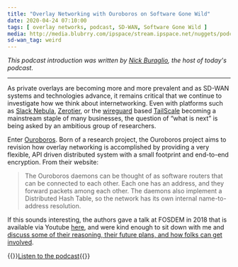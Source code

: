 ```yaml
---
title: "Overlay Networking with Ouroboros on Software Gone Wild"
date: 2020-04-24 07:10:00
tags: [ overlay networks, podcast, SD-WAN, Software Gone Wild ]
media: http://media.blubrry.com/ipspace/stream.ipspace.net/nuggets/podcast/Show_109-Ouroboros.mp3
sd-wan_tag: weird
---
```

_This podcast introduction was written by [Nick Buraglio](https://www.ipspace.net/Expert:Nick_Buraglio), the host of today's podcast._
- - -
As private overlays are becoming more and more prevalent and as SD-WAN systems and technologies advance, it remains critical that we continue to investigate how we think about internetworking. Even with platforms such as [Slack Nebula](https://github.com/slackhq/nebula), [Zerotier](https://zerotier.com/), or the [wireguard](https://www.wireguard.com/) based [TailScale](https://tailscale.com/) becoming a mainstream staple of many businesses, the question of “what is next” is being asked by an ambitious group of researchers.
<!--more-->
Enter [Ouroboros](https://ouroboros.rocks/). Born of a research  project, the Ouroboros project aims to revision how overlay networking is accomplished by providing a very flexible, API driven distributed system with a small footprint and end-to-end encryption. From their website:

>  The Ouroboros daemons can be thought of as software routers that can be connected to each other. Each one has an address, and they forward packets among each other. The daemons also implement a Distributed Hash Table, so the network has its own internal name-to-address resolution.

If this sounds interesting, the authors gave a talk at FOSDEM in 2018 that is available via Youtube [here](https://www.youtube.com/embed/6fH23l45984), and were kind enough to sit down with me and [discuss some of their reasoning, their future plans, and how folks can get involved](http://media.blubrry.com/ipspace/stream.ipspace.net/nuggets/podcast/Show_109-Ouroboros.mp3).

{{<jump>}}[Listen to the podcast](http://media.blubrry.com/ipspace/stream.ipspace.net/nuggets/podcast/Show_109-Ouroboros.mp3){{</jump>}}
